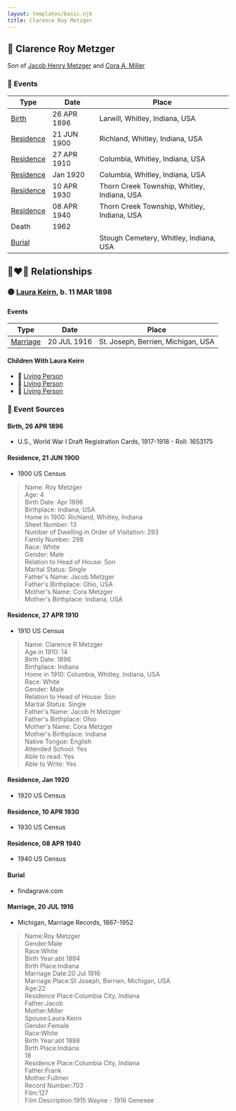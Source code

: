 ```yaml
---
layout: templates/basic.njk
title: Clarence Roy Metzger
---
```

## 🔵 Clarence Roy Metzger

Son of [Jacob Henry Metzger](/people/1/13773745) and [Cora A. Miller](/people/1/12053368)

### 📆 Events

Type | Date | Place
------ | ------ | ------
[Birth](#event-706df81e-d7c3-44bd-a7cd-35909f69986e) | 26 APR 1896 | Larwill, Whitley, Indiana, USA
[Residence](#event-009a7a0e-ca5b-4c0b-b4e8-e2c4c4d6d3ec) | 21 JUN 1900 | Richland, Whitley, Indiana, USA
[Residence](#event-73530b66-997a-4020-a19e-e015118b860c) | 27 APR 1910 | Columbia, Whitley, Indiana, USA
[Residence](#event-7e4f5373-693f-4d90-8173-43826b384989) | Jan 1920 | Columbia, Whitley, Indiana, USA
[Residence](#event-1d3955af-e1e0-4835-8465-8eea8ab81482) | 10 APR 1930 | Thorn Creek Township, Whitley, Indiana, USA
[Residence](#event-b68aa9d0-f0d8-40e0-93e9-516017e35836) | 08 APR 1940 | Thorn Creek Township, Whitley, Indiana, USA
Death | 1962 |
[Burial](#event-49f93d65-e8e7-497b-bac3-89eef5aa27ff) |  | Stough Cemetery, Whitley, Indiana, USA

## 👩‍❤️‍👨 Relationships

### 🟣 [Laura Keirn](/people/5/5658632), b. 11 MAR 1898

#### Events

Type | Date | Place
------ | ------ | ------
[Marriage](#event-23272187-1492-4542-8fc4-afd17f7046bc) | 20 JUL 1916 | St. Joseph, Berrien, Michigan, USA
#### Children With Laura Keirn
* 🔵 [Living Person](/people/9/91456448)
* 🔵 [Living Person](/people/9/97320868)
* 🔵 [Living Person](/people/5/51872304)
### 📰 Event Sources

#### <a id="event-706df81e-d7c3-44bd-a7cd-35909f69986e"></a> Birth, 26 APR 1896
* U.S., World War I Draft Registration Cards, 1917-1918  - Roll: 1653175

#### <a id="event-009a7a0e-ca5b-4c0b-b4e8-e2c4c4d6d3ec"></a> Residence, 21 JUN 1900
* 1900 US Census
>   
  > Name: Roy Metzger  
  > Age: 4  
  > Birth Date: Apr 1896  
  > Birthplace: Indiana, USA  
  > Home in 1900: Richland, Whitley, Indiana  
  > Sheet Number: 13  
  > Number of Dwelling in Order of Visitation: 293  
  > Family Number: 298  
  > Race: White  
  > Gender: Male  
  > Relation to Head of House: Son  
  > Marital Status: Single  
  > Father's Name: Jacob Metzger  
  > Father's Birthplace: Ohio, USA  
  > Mother's Name: Cora Metzger  
  > Mother's Birthplace: Indiana, USA

#### <a id="event-73530b66-997a-4020-a19e-e015118b860c"></a> Residence, 27 APR 1910
* 1910 US Census
>   
  > Name: Clarence R Metzger  
  > Age in 1910: 14  
  > Birth Date: 1896  
  > Birthplace: Indiana  
  > Home in 1910: Columbia, Whitley, Indiana, USA  
  > Race: White  
  > Gender: Male  
  > Relation to Head of House: Son  
  > Marital Status: Single  
  > Father's Name: Jacob H Metzger  
  > Father's Birthplace: Ohio  
  > Mother's Name: Cora Metzger  
  > Mother's Birthplace: Indiana  
  > Native Tongue: English  
  > Attended School: Yes  
  > Able to read: Yes  
  > Able to Write: Yes

#### <a id="event-7e4f5373-693f-4d90-8173-43826b384989"></a> Residence, Jan 1920
* 1920 US Census

#### <a id="event-1d3955af-e1e0-4835-8465-8eea8ab81482"></a> Residence, 10 APR 1930
* 1930 US Census

#### <a id="event-b68aa9d0-f0d8-40e0-93e9-516017e35836"></a> Residence, 08 APR 1940
* 1940 US Census

#### <a id="event-49f93d65-e8e7-497b-bac3-89eef5aa27ff"></a> Burial
* findagrave.com

#### <a id="event-23272187-1492-4542-8fc4-afd17f7046bc"></a> Marriage, 20 JUL 1916
* Michigan, Marriage Records, 1867-1952
>   
  > Name:Roy Metzger  
  > Gender:Male  
  > Race:White  
  > Birth Year:abt 1894  
  > Birth Place:Indiana  
  > Marriage Date:20 Jul 1916  
  > Marriage Place:St Joseph, Berrien, Michigan, USA  
  > Age:22  
  > Residence Place:Columbia City, Indiana  
  > Father:Jacob  
  > Mother:Miller  
  > Spouse:Laura Keirn  
  > Gender:Female  
  > Race:White  
  > Birth Year:abt 1898  
  > Birth Place:Indiana  
  > 18  
  > Residence Place:Columbia City, Indiana  
  > Father:Frank  
  > Mother:Fullmer  
  > Record Number:703  
  > Film:127  
  > Film Description:1915 Wayne - 1916 Genesee